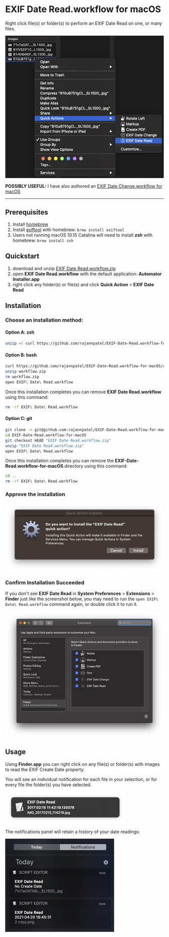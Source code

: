 # EXIF Date Read.workflow for macOS

Right click file(s) or folder(s) to perform an EXIF Date Read on one, or many files.

![using EXIF Date Read](./images/quick-action.png)

**POSSIBLY USEFUL:** I have also authored an [EXIF Date Change.workflow for macOS](https://github.com/rajannpatel/EXIF-Date-Change.workflow-for-macOS)

---

## Prerequisites

1. Install [homebrew](https://brew.sh/)
1. Install [exiftool](https://exiftool.org/) with homebrew: `brew install exiftool`
1. Users not running macOS 10.15 Catalina will need to install **zsh** with homebrew: `brew install zsh`

## Quickstart

1. download and unzip [EXIF Date Read.workflow.zip](https://github.com/rajannpatel/EXIF-Date-Read.workflow-for-macOS/raw/master/EXIF%20Date%20Read.workflow.zip)
1. open **EXIF Date Read.workflow** with the default application: **Automator Installer.app**
1. right click any folder(s) or file(s) and click **Quick Action** > **EXIF Date Read**

## Installation

### Choose an installation method:

#### Option A: zsh

```zsh
unzip =( curl https://github.com/rajannpatel/EXIF-Date-Read.workflow-for-macOS/raw/master/EXIF%20Date%20Read.workflow.zip -L ) && open EXIF\ Date\ Read.workflow
```

#### Option B: bash

```bash
curl https://github.com/rajannpatel/EXIF-Date-Read.workflow-for-macOS/raw/master/EXIF%20Date%20Change.workflow.zip -L -o workflow.zip
unzip workflow.zip
rm workflow.zip
open EXIF\ Date\ Read.workflow
```

Once this installation completes you can remove **EXIF Date Read.workflow** using this command:

```bash
rm -rf EXIF\ Date\ Read.workflow
```

#### Option C: git

```bash
git clone -n git@github.com:rajannpatel/EXIF-Date-Read.workflow-for-macOS.git --depth 1
cd EXIF-Date-Read.workflow-for-macOS
git checkout HEAD "EXIF Date Read.workflow.zip"
unzip "EXIF Date Read.workflow.zip"
open EXIF\ Date\ Read.workflow
```

Once this installation completes you can remove the **EXIF-Date-Read.workflow-for-macOS** directory using this command:

```bash
cd ..
rm -rf EXIF\ Date\ Read.workflow
```

### Approve the installation

![Installation Prompt](./images/install.png)

### Confirm Installation Succeeded

If you don't see **EXIF Date Read** in **System Preferences** > **Extensions** > **Finder** just like the screenshot below, you may need to run the `open EXIF\ Date\ Read.workflow` command again, or double click it to run it.

![confirm installation in System Preferences > Extensions > Finder](./images/ExtensionsFinder.png)

## Usage

Using **Finder.app** you can right click on any file(s) or folder(s) with images to read the EXIF Create Date property.

You will see an individual notification for each file in your selection, or for every file the folder(s) you have selected.

![native macOS task notification](./images/read.png)

The notifications panel will retain a history of your date readings:

![native macOS notification history](./images/notifications.png)